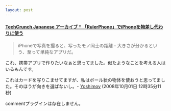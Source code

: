 ```yaml
---
layout: post
---
```

<h4><a href="http://jp.techcrunch.com/archives/20080925rulerphone-lets-you-ditch-the-ruler-for-an-iphone/">TechCrunch Japanese アーカイブ † 「RulerPhone」でiPhoneを物差し代わりに使う</a></h4>
<blockquote><p>iPhoneで写真を撮ると、写ったモノ同士の距離・大きさが分かるという、至って単純なアプリだ。</p>
</blockquote>
<p>これ、携帯アプリで作りたいなぁと思ってました。似たようなことを考える人はいるもんです。</p>
<p>これはカードを写りこませてますが、私はボール状の物体を使おうと思ってました。そのほうが向きを選ばないし。- <a href="/?page=Yoshimov" class="wikipage">Yoshimov</a> (2008年10月01日 12時35分11秒)</p>
<p><span class="error">commentプラグインは存在しません。</span> </p>
